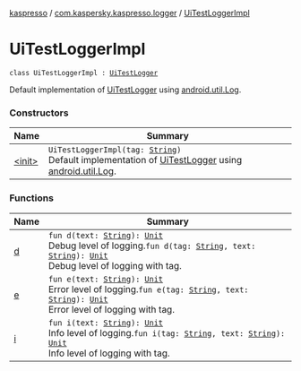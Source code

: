 [kaspresso](../../index.md) / [com.kaspersky.kaspresso.logger](../index.md) / [UiTestLoggerImpl](./index.md)

# UiTestLoggerImpl

`class UiTestLoggerImpl : `[`UiTestLogger`](../-ui-test-logger/index.md)

Default implementation of [UiTestLogger](../-ui-test-logger/index.md) using [android.util.Log](https://developer.android.com/reference/android/util/Log.html).

### Constructors

| Name | Summary |
|---|---|
| [&lt;init&gt;](-init-.md) | `UiTestLoggerImpl(tag: `[`String`](https://kotlinlang.org/api/latest/jvm/stdlib/kotlin/-string/index.html)`)`<br>Default implementation of [UiTestLogger](../-ui-test-logger/index.md) using [android.util.Log](https://developer.android.com/reference/android/util/Log.html). |

### Functions

| Name | Summary |
|---|---|
| [d](d.md) | `fun d(text: `[`String`](https://kotlinlang.org/api/latest/jvm/stdlib/kotlin/-string/index.html)`): `[`Unit`](https://kotlinlang.org/api/latest/jvm/stdlib/kotlin/-unit/index.html)<br>Debug level of logging.`fun d(tag: `[`String`](https://kotlinlang.org/api/latest/jvm/stdlib/kotlin/-string/index.html)`, text: `[`String`](https://kotlinlang.org/api/latest/jvm/stdlib/kotlin/-string/index.html)`): `[`Unit`](https://kotlinlang.org/api/latest/jvm/stdlib/kotlin/-unit/index.html)<br>Debug level of logging with tag. |
| [e](e.md) | `fun e(text: `[`String`](https://kotlinlang.org/api/latest/jvm/stdlib/kotlin/-string/index.html)`): `[`Unit`](https://kotlinlang.org/api/latest/jvm/stdlib/kotlin/-unit/index.html)<br>Error level of logging.`fun e(tag: `[`String`](https://kotlinlang.org/api/latest/jvm/stdlib/kotlin/-string/index.html)`, text: `[`String`](https://kotlinlang.org/api/latest/jvm/stdlib/kotlin/-string/index.html)`): `[`Unit`](https://kotlinlang.org/api/latest/jvm/stdlib/kotlin/-unit/index.html)<br>Error level of logging with tag. |
| [i](i.md) | `fun i(text: `[`String`](https://kotlinlang.org/api/latest/jvm/stdlib/kotlin/-string/index.html)`): `[`Unit`](https://kotlinlang.org/api/latest/jvm/stdlib/kotlin/-unit/index.html)<br>Info level of logging.`fun i(tag: `[`String`](https://kotlinlang.org/api/latest/jvm/stdlib/kotlin/-string/index.html)`, text: `[`String`](https://kotlinlang.org/api/latest/jvm/stdlib/kotlin/-string/index.html)`): `[`Unit`](https://kotlinlang.org/api/latest/jvm/stdlib/kotlin/-unit/index.html)<br>Info level of logging with tag. |
